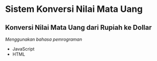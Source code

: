 # Sistem Konversi Nilai Mata Uang

Konversi Nilai Mata Uang dari Rupiah ke Dollar
--
*Menggunakan bahasa pemrograman*
- JavaScript
- HTML
